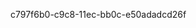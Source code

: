 



































































































c797f6b0-c9c8-11ec-bb0c-e50adadcd26f